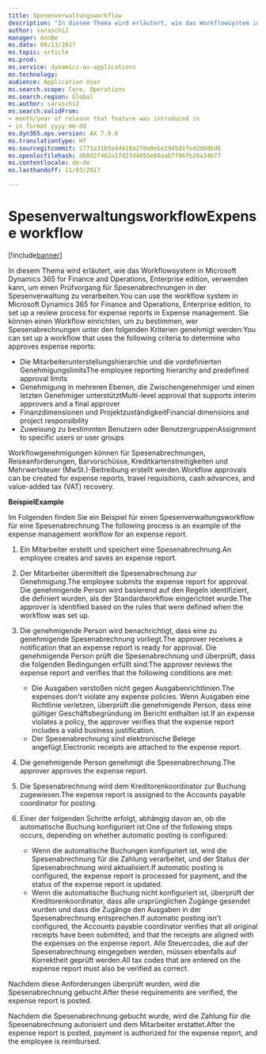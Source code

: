 ```yaml
---
title: Spesenverwaltungsworkflow
description: "In diesem Thema wird erläutert, wie das Workflowsystem in Microsoft Dynamics 365 for Finance and Operations, Enterprise edition, verwenden können, um eines Prüfvorgangs für Spesenabrechnungen in der Spesenverwaltung zu verarbeiten."
author: saraschi2
manager: AnnBe
ms.date: 09/13/2017
ms.topic: article
ms.prod: 
ms.service: dynamics-ax-applications
ms.technology: 
audience: Application User
ms.search.scope: Core, Operations
ms.search.region: Global
ms.author: saraschi2
ms.search.validFrom:
- month/year of release that feature was introduced in
- in format yyyy-mm-dd
ms.dyn365.ops.version: AX 7.0.0
ms.translationtype: HT
ms.sourcegitcommit: 2771a31b5a4d418a27de0ebe1945d1fed2d8d6d6
ms.openlocfilehash: d60d2f462a1fd27d4655e68aab7f96fb28a34b77
ms.contentlocale: de-de
ms.lasthandoff: 11/03/2017

---
```


# <a name="expense-workflow"></a><span data-ttu-id="b440a-103">Spesenverwaltungsworkflow</span><span class="sxs-lookup"><span data-stu-id="b440a-103">Expense workflow</span></span>

[!include[banner](../includes/banner.md)]

<span data-ttu-id="b440a-104">In diesem Thema wird erläutert, wie das Workflowsystem in Microsoft Dynamics 365 for Finance and Operations, Enterprise edition, verwenden kann, um einen Prüfvorgang für Spesenabrechnungen in der Spesenverwaltung zu verarbeiten.</span><span class="sxs-lookup"><span data-stu-id="b440a-104">You can use the workflow system in Microsoft Dynamics 365 for Finance and Operations, Enterprise edition, to set up a review process for expense reports in Expense management.</span></span> <span data-ttu-id="b440a-105">Sie können einen Workflow einrichten, um zu bestimmen, wer Spesenabrechnungen unter den folgenden Kriterien genehmigt werden:</span><span class="sxs-lookup"><span data-stu-id="b440a-105">You can set up a workflow that uses the following criteria to determine who approves expense reports:</span></span>

- <span data-ttu-id="b440a-106">Die Mitarbeiterunterstellungshierarchie und die vordefinierten Genehmigungslimits</span><span class="sxs-lookup"><span data-stu-id="b440a-106">The employee reporting hierarchy and predefined approval limits</span></span>
- <span data-ttu-id="b440a-107">Genehmigung in mehreren Ebenen, die Zwischengenehmiger und einen letzten Genehmiger unterstützt</span><span class="sxs-lookup"><span data-stu-id="b440a-107">Multi-level approval that supports interim approvers and a final approver</span></span>
- <span data-ttu-id="b440a-108">Finanzdimensionen und Projektzuständigkeit</span><span class="sxs-lookup"><span data-stu-id="b440a-108">Financial dimensions and project responsibility</span></span>
- <span data-ttu-id="b440a-109">Zuweisung zu bestimmten Benutzern oder Benutzergruppen</span><span class="sxs-lookup"><span data-stu-id="b440a-109">Assignment to specific users or user groups</span></span>

<span data-ttu-id="b440a-110">Workflowgenehmigungen können für Spesenabrechnungen, Reiseanforderungen, Barvorschüsse, Kreditkartenstreitigkeiten und Mehrwertsteuer (MwSt.)-Beitreibung erstellt werden.</span><span class="sxs-lookup"><span data-stu-id="b440a-110">Workflow approvals can be created for expense reports, travel requisitions, cash advances, and value-added tax (VAT) recovery.</span></span>

<span data-ttu-id="b440a-111">**Beispiel**</span><span class="sxs-lookup"><span data-stu-id="b440a-111">**Example**</span></span>

<span data-ttu-id="b440a-112">Im Folgenden finden Sie ein Beispiel für einen Spesenverwaltungsworkflow für eine Spesenabrechnung:</span><span class="sxs-lookup"><span data-stu-id="b440a-112">The following process is an example of the expense management workflow for an expense report.</span></span>

1. <span data-ttu-id="b440a-113">Ein Mitarbeiter erstellt und speichert eine Spesenabrechnung.</span><span class="sxs-lookup"><span data-stu-id="b440a-113">An employee creates and saves an expense report.</span></span>
2. <span data-ttu-id="b440a-114">Der Mitarbeiter übermittelt die Spesenabrechnung zur Genehmigung.</span><span class="sxs-lookup"><span data-stu-id="b440a-114">The employee submits the expense report for approval.</span></span> <span data-ttu-id="b440a-115">Die genehmigende Person wird basierend auf den Regeln identifiziert, die definiert wurden, als der Standardworkflow eingerichtet wurde.</span><span class="sxs-lookup"><span data-stu-id="b440a-115">The approver is identified based on the rules that were defined when the workflow was set up.</span></span>
3. <span data-ttu-id="b440a-116">Die genehmigende Person wird benachrichtigt, dass eine zu genehmigende Spesenabrechnung vorliegt.</span><span class="sxs-lookup"><span data-stu-id="b440a-116">The approver receives a notification that an expense report is ready for approval.</span></span> <span data-ttu-id="b440a-117">Die genehmigende Person prüft die Spesenabrechnung und überprüft, dass die folgenden Bedingungen erfüllt sind:</span><span class="sxs-lookup"><span data-stu-id="b440a-117">The approver reviews the expense report and verifies that the following conditions are met:</span></span>

    - <span data-ttu-id="b440a-118">Die Ausgaben verstoßen nicht gegen Ausgabenrichtlinien.</span><span class="sxs-lookup"><span data-stu-id="b440a-118">The expenses don't violate any expense policies.</span></span> <span data-ttu-id="b440a-119">Wenn Ausgaben eine Richtlinie verletzen, überprüft die genehmigende Person, dass eine gültiger Geschäftsbegründung im Bericht enthalten ist.</span><span class="sxs-lookup"><span data-stu-id="b440a-119">If an expense violates a policy, the approver verifies that the expense report includes a valid business justification.</span></span>
    - <span data-ttu-id="b440a-120">Der Spesenabrechnung sind elektronische Belege angefügt.</span><span class="sxs-lookup"><span data-stu-id="b440a-120">Electronic receipts are attached to the expense report.</span></span>

4. <span data-ttu-id="b440a-121">Die genehmigende Person genehmigt die Spesenabrechnung.</span><span class="sxs-lookup"><span data-stu-id="b440a-121">The approver approves the expense report.</span></span>
5. <span data-ttu-id="b440a-122">Die Spesenabrechnung wird dem Kreditorenkoordinator zur Buchung zugewiesen.</span><span class="sxs-lookup"><span data-stu-id="b440a-122">The expense report is assigned to the Accounts payable coordinator for posting.</span></span>
6. <span data-ttu-id="b440a-123">Einer der folgenden Schritte erfolgt, abhängig davon an, ob die automatische Buchung konfiguriert ist:</span><span class="sxs-lookup"><span data-stu-id="b440a-123">One of the following steps occurs, depending on whether automatic posting is configured:</span></span>

    - <span data-ttu-id="b440a-124">Wenn die automatische Buchungen konfiguriert ist, wird die Spesenabrechnung für die Zahlung verarbeitet, und der Status der Spesenabrechnung wird aktualisiert.</span><span class="sxs-lookup"><span data-stu-id="b440a-124">If automatic posting is configured, the expense report is processed for payment, and the status of the expense report is updated.</span></span>
    - <span data-ttu-id="b440a-125">Wenn die automatische Buchung nicht konfiguriert ist, überprüft der Kreditorenkoordinator, dass alle ursprünglichen Zugänge gesendet wurden und dass die Zugänge den Ausgaben in der Spesenabrechnung entsprechen.</span><span class="sxs-lookup"><span data-stu-id="b440a-125">If automatic posting isn't configured, the Accounts payable coordinator verifies that all original receipts have been submitted, and that the receipts are aligned with the expenses on the expense report.</span></span> <span data-ttu-id="b440a-126">Alle Steuercodes, die auf der Spesenabrechnung eingegeben werden, müssen ebenfalls auf Korrektheit geprüft werden.</span><span class="sxs-lookup"><span data-stu-id="b440a-126">All tax codes that are entered on the expense report must also be verified as correct.</span></span>

<span data-ttu-id="b440a-127">Nachdem diese Anforderungen überprüft wurden, wird die Spesenabrechnung gebucht.</span><span class="sxs-lookup"><span data-stu-id="b440a-127">After these requirements are verified, the expense report is posted.</span></span>

<span data-ttu-id="b440a-128">Nachdem die Spesenabrechnung gebucht wurde, wird die Zahlung für die Spesenabrechnung autorisiert und dem Mitarbeiter erstattet.</span><span class="sxs-lookup"><span data-stu-id="b440a-128">After the expense report is posted, payment is authorized for the expense report, and the employee is reimbursed.</span></span>

